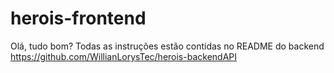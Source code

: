 # herois-frontend


Olá, tudo bom? Todas as instruções estão contidas no README do backend
https://github.com/WillianLorysTec/herois-backendAPI
